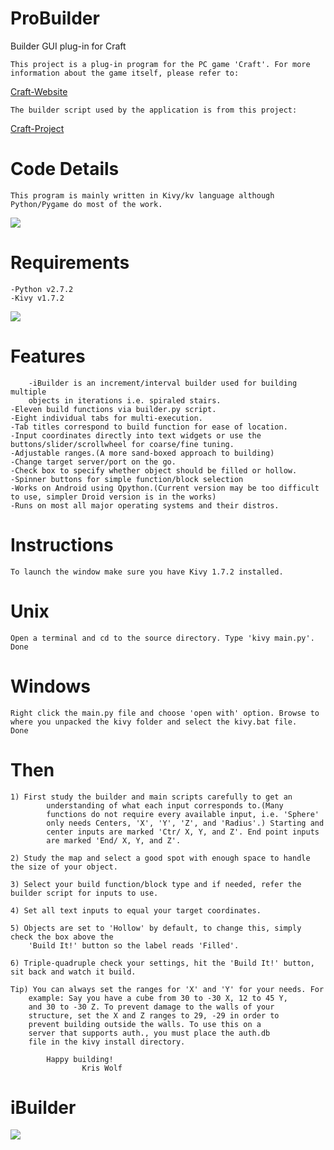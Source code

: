 ProBuilder
==========

Builder GUI plug-in for Craft

    This project is a plug-in program for the PC game 'Craft'. For more
    information about the game itself, please refer to:
[Craft-Website](http://www.michaelfogleman.com/craft/)

    The builder script used by the application is from this project:
[Craft-Project](http:github.com/fogleman/Craft/)

Code Details
============
    
    This program is mainly written in Kivy/kv language although
	Python/Pygame do most of the work.
    
![](https://raw.github.com/MrSilent/ProBuilder/master/screenshot_2.png)

Requirements
============
    
	-Python v2.7.2
	-Kivy v1.7.2
	
![](https://raw.github.com/MrSilent/ProBuilder/master/screenshot_1.png)

Features
========
    
        -iBuilder is an increment/interval builder used for building multiple
        objects in iterations i.e. spiraled stairs.
	-Eleven build functions via builder.py script.
	-Eight individual tabs for multi-execution.
	-Tab titles correspond to build function for ease of location.
	-Input coordinates directly into text widgets or use the
	buttons/slider/scrollwheel for coarse/fine tuning.
	-Adjustable ranges.(A more sand-boxed approach to building)
	-Change target server/port on the go.
	-Check box to specify whether object should be filled or hollow.
	-Spinner buttons for simple function/block selection
	-Works on Android using Qpython.(Current version may be too difficult
	to use, simpler Droid version is in the works)
	-Runs on most all major operating systems and their distros.

Instructions
============
    
    To launch the window make sure you have Kivy 1.7.2 installed.
    
Unix
====

    Open a terminal and cd to the source directory. Type 'kivy main.py'.
    Done
    
Windows
=======

    Right click the main.py file and choose 'open with' option. Browse to
    where you unpacked the kivy folder and select the kivy.bat file.
    Done
    
Then
====

    1) First study the builder and main scripts carefully to get an
            understanding of what each input corresponds to.(Many
            functions do not require every available input, i.e. 'Sphere'
            only needs Centers, 'X', 'Y', 'Z', and 'Radius'.) Starting and
            center inputs are marked 'Ctr/ X, Y, and Z'. End point inputs
            are marked 'End/ X, Y, and Z'.

    2) Study the map and select a good spot with enough space to handle the size of your object.

    3) Select your build function/block type and if needed, refer the builder script for inputs to use.

    4) Set all text inputs to equal your target coordinates.

    5) Objects are set to 'Hollow' by default, to change this, simply check the box above the
        'Build It!' button so the label reads 'Filled'.

    6) Triple-quadruple check your settings, hit the 'Build It!' button, sit back and watch it build.

    Tip) You can always set the ranges for 'X' and 'Y' for your needs. For
        example: Say you have a cube from 30 to -30 X, 12 to 45 Y,
        and 30 to -30 Z. To prevent damage to the walls of your
        structure, set the X and Z ranges to 29, -29 in order to
        prevent building outside the walls. To use this on a
        server that supports auth., you must place the auth.db
        file in the kivy install directory.

            Happy building!
                    Kris Wolf

iBuilder
========
![](https://raw.github.com/MrSilent/ProBuilder/master/ibuilder.png)
